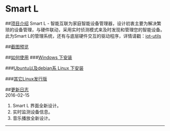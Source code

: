 # Smart L
##[项目介绍]()
Smart L - 智能互联为家庭智能设备管理器，设计初衷主要为解决繁琐的设备管理，与硬件联动，采用实时侦测模式来及时发现和管理您的智能设备。此为Smart L的管理系统，还有与底层硬件交互的驱动程序，详情请戳：[iot-utils]("https://github.com/bjwrkj/iot-utils")

##[截图预览]()


##[如何使用]()
###[Windows 下安装]()

###[Ubuntu以及debian系 Linux 下安装]()

###[其它Linux发行版]()

##[更新日志]()  
2016-02-15
1. Smart L 界面全新设计。
2. 实时监测设备信息。
3. 音乐播放全新设计。


----------
